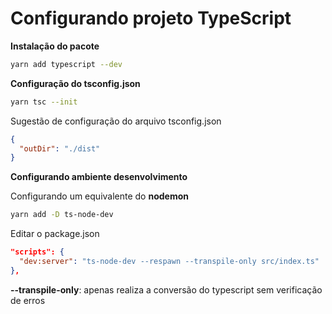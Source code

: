 # Configurando projeto TypeScript

**Instalação do pacote**

```bash
yarn add typescript --dev
```

**Configuração do tsconfig.json**

```bash
yarn tsc --init
```

Sugestão de configuração do arquivo tsconfig.json

```json
{
  "outDir": "./dist"
}
```

**Configurando ambiente desenvolvimento**

Configurando um equivalente do **nodemon**

```bash
yarn add -D ts-node-dev
```

Editar o package.json

```json
"scripts": {
  "dev:server": "ts-node-dev --respawn --transpile-only src/index.ts"
},
```

**--transpile-only**: apenas realiza a conversão do typescript sem verificação de erros